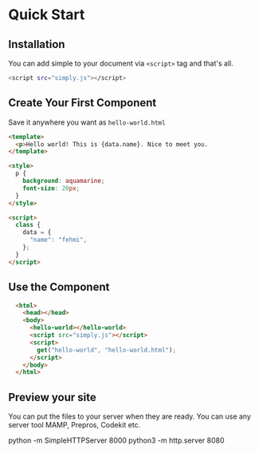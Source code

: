 # Quick Start

## Installation

You can add simple to your document via `<script>` tag and that's all.

```bash
<script src="simply.js"></script>
```

## Create Your First Component

Save it anywhere you want as `hello-world.html`

```html
<template>
  <p>Hello world! This is {data.name}. Nice to meet you.
</template>

<style>
  p {
    background: aquamarine;
    font-size: 20px;
  }
</style>

<script>
  class {
    data = {
      "name": "fehmi",
    };
  }
</script>
```

## Use the Component

```html
  <html>
    <head></head>
    <body>
      <hello-world></hello-world>
      <script src="simply.js"></script>
      <script>
        get("hello-world", "hello-world.html");
      </script>
    </body>
  </html>
```

## Preview your site

You can put the files to your server when they are ready. You can use any server tool MAMP, Prepros, Codekit etc.

python -m SimpleHTTPServer 8000
python3 -m http.server 8080

